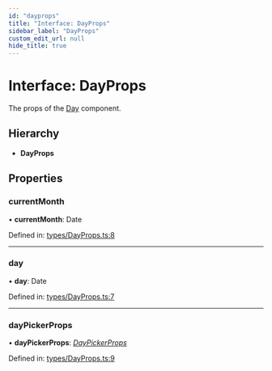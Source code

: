 ```yaml
---
id: "dayprops"
title: "Interface: DayProps"
sidebar_label: "DayProps"
custom_edit_url: null
hide_title: true
---
```


# Interface: DayProps

The props of the [Day](../functions/day.md) component.

## Hierarchy

* **DayProps**

## Properties

### currentMonth

• **currentMonth**: Date

Defined in: [types/DayProps.ts:8](https://github.com/gpbl/react-day-picker/blob/7a46f8df/packages/react-day-picker/src/types/DayProps.ts#L8)

___

### day

• **day**: Date

Defined in: [types/DayProps.ts:7](https://github.com/gpbl/react-day-picker/blob/7a46f8df/packages/react-day-picker/src/types/DayProps.ts#L7)

___

### dayPickerProps

• **dayPickerProps**: [*DayPickerProps*](daypickerprops.md)

Defined in: [types/DayProps.ts:9](https://github.com/gpbl/react-day-picker/blob/7a46f8df/packages/react-day-picker/src/types/DayProps.ts#L9)
